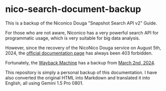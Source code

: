 # nico-search-document-backup

This is a backup of the Niconico Douga "Snapshot Search API v2" Guide.

For those who are not aware, Niconico has a very powerful search API for programmatic usage, which is very suitable for big data analysis.

However, since the recovery of the NicoNico Douga service on August 5th, 2024, the [official documentation page](https://site.nicovideo.jp/search-api-docs/snapshot) has always been 403 forbidden.

Fortunately, the [Wayback Machine](http://wayback.archive.org/) has a backup from [March 2nd, 2024](https://web.archive.org/web/20240302072321/https://site.nicovideo.jp/search-api-docs/snapshot).

This repository is simply a personal backup of this documentation. I have also converted the original HTML into Markdown and translated it into English, all using Gemini 1.5 Pro 0801.
